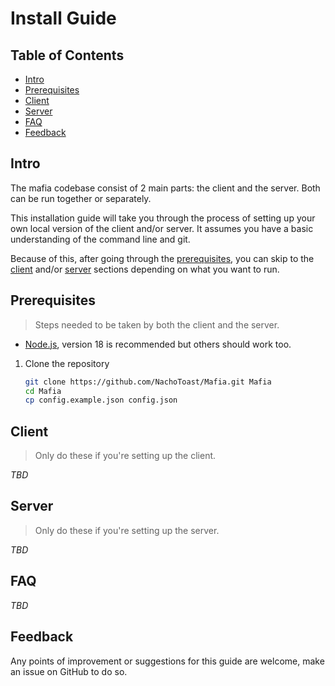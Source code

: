 # Install Guide <!-- omit in toc -->

## Table of Contents <!-- omit in toc -->

- [Intro](#intro)
- [Prerequisites](#prerequisites)
- [Client](#client)
- [Server](#server)
- [FAQ](#faq)
- [Feedback](#feedback)

## Intro

The mafia codebase consist of 2 main parts: the client and the server. Both can be run together or separately.

This installation guide will take you through the process of setting up your own local version of the client and/or server. It assumes you have a basic understanding of the command line and git.

Because of this, after going through the [prerequisites](#prerequisites), you can skip to the [client](#client) and/or [server](#server) sections depending on what you want to run.

## Prerequisites

> Steps needed to be taken by both the client and the server.

- [Node.js](https://nodejs.org/en/), version 18 is recommended but others should work too.

1. Clone the repository

   ```bash
   git clone https://github.com/NachoToast/Mafia.git Mafia
   cd Mafia
   cp config.example.json config.json
   ```

## Client

> Only do these if you're setting up the client.

_TBD_

## Server

> Only do these if you're setting up the server.

_TBD_

## FAQ

_TBD_

## Feedback

Any points of improvement or suggestions for this guide are welcome, make an issue on GitHub to do so.
